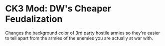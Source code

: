 # CK3 Mod: DW's Cheaper Feudalization
Changes the background color of 3rd party hostile armies so they're easier to tell apart from the armies of the enemies you are actually at war with. 